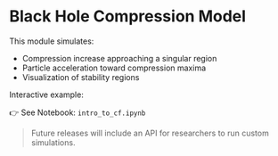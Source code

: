 # Black Hole Compression Model

This module simulates:

- Compression increase approaching a singular region
- Particle acceleration toward compression maxima
- Visualization of stability regions

Interactive example:

👉 See Notebook: `intro_to_cf.ipynb`

> Future releases will include an API for researchers to run custom simulations.
